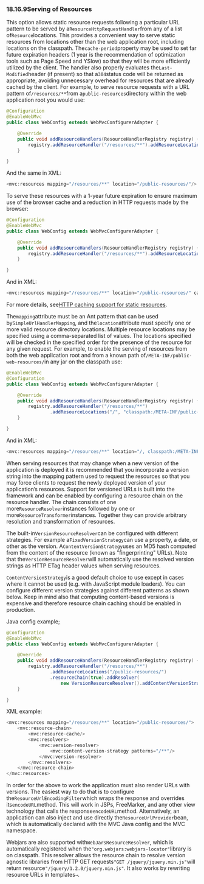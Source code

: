 ### 18.16.9Serving of Resources

This option allows static resource requests following a particular URL pattern to be served by a`ResourceHttpRequestHandler`from any of a list of`Resource`locations. This provides a convenient way to serve static resources from locations other than the web application root, including locations on the classpath. The`cache-period`property may be used to set far future expiration headers \(1 year is the recommendation of optimization tools such as Page Speed and YSlow\) so that they will be more efficiently utilized by the client. The handler also properly evaluates the`Last-Modified`header \(if present\) so that a`304`status code will be returned as appropriate, avoiding unnecessary overhead for resources that are already cached by the client. For example, to serve resource requests with a URL pattern of`/resources/**`from a`public-resources`directory within the web application root you would use:

```java
@Configuration
@EnableWebMvc
public class WebConfig extends WebMvcConfigurerAdapter {

	@Override
	public void addResourceHandlers(ResourceHandlerRegistry registry) {
		registry.addResourceHandler("/resources/**").addResourceLocations("/public-resources/");
	}

}
```

And the same in XML:

```java
<mvc:resources mapping="/resources/**" location="/public-resources/"/>
```

To serve these resources with a 1-year future expiration to ensure maximum use of the browser cache and a reduction in HTTP requests made by the browser:

```java
@Configuration
@EnableWebMvc
public class WebConfig extends WebMvcConfigurerAdapter {

	@Override
	public void addResourceHandlers(ResourceHandlerRegistry registry) {
		registry.addResourceHandler("/resources/**").addResourceLocations("/public-resources/").setCachePeriod(31556926);
	}

}
```

And in XML:

```java
<mvc:resources mapping="/resources/**" location="/public-resources/" cache-period="31556926"/>
```

For more details, see[HTTP caching support for static resources](https://docs.spring.io/spring/docs/5.0.0.M5/spring-framework-reference/html/mvc.html#mvc-caching-static-resources).

The`mapping`attribute must be an Ant pattern that can be used by`SimpleUrlHandlerMapping`, and the`location`attribute must specify one or more valid resource directory locations. Multiple resource locations may be specified using a comma-separated list of values. The locations specified will be checked in the specified order for the presence of the resource for any given request. For example, to enable the serving of resources from both the web application root and from a known path of`/META-INF/public-web-resources/`in any jar on the classpath use:

```java
@EnableWebMvc
@Configuration
public class WebConfig extends WebMvcConfigurerAdapter {

	@Override
	public void addResourceHandlers(ResourceHandlerRegistry registry) {
		registry.addResourceHandler("/resources/**")
				.addResourceLocations("/", "classpath:/META-INF/public-web-resources/");
	}

}
```

And in XML:

```java
<mvc:resources mapping="/resources/**" location="/, classpath:/META-INF/public-web-resources/"/>
```

When serving resources that may change when a new version of the application is deployed it is recommended that you incorporate a version string into the mapping pattern used to request the resources so that you may force clients to request the newly deployed version of your application’s resources. Support for versioned URLs is built into the framework and can be enabled by configuring a resource chain on the resource handler. The chain consists of one more`ResourceResolver`instances followed by one or more`ResourceTransformer`instances. Together they can provide arbitrary resolution and transformation of resources.

The built-in`VersionResourceResolver`can be configured with different strategies. For example a`FixedVersionStrategy`can use a property, a date, or other as the version. A`ContentVersionStrategy`uses an MD5 hash computed from the content of the resource \(known as "fingerprinting" URLs\). Note that the`VersionResourceResolver`will automatically use the resolved version strings as HTTP ETag header values when serving resources.

`ContentVersionStrategy`is a good default choice to use except in cases where it cannot be used \(e.g. with JavaScript module loaders\). You can configure different version strategies against different patterns as shown below. Keep in mind also that computing content-based versions is expensive and therefore resource chain caching should be enabled in production.

Java config example;

```java
@Configuration
@EnableWebMvc
public class WebConfig extends WebMvcConfigurerAdapter {

	@Override
	public void addResourceHandlers(ResourceHandlerRegistry registry) {
		registry.addResourceHandler("/resources/**")
				.addResourceLocations("/public-resources/")
				.resourceChain(true).addResolver(
					new VersionResourceResolver().addContentVersionStrategy("/**"));
	}

}
```

XML example:

```java
<mvc:resources mapping="/resources/**" location="/public-resources/">
	<mvc:resource-chain>
		<mvc:resource-cache/>
		<mvc:resolvers>
			<mvc:version-resolver>
				<mvc:content-version-strategy patterns="/**"/>
			</mvc:version-resolver>
		</mvc:resolvers>
	</mvc:resource-chain>
</mvc:resources>
```

In order for the above to work the application must also render URLs with versions. The easiest way to do that is to configure the`ResourceUrlEncodingFilter`which wraps the response and overrides its`encodeURL`method. This will work in JSPs, FreeMarker, and any other view technology that calls the response`encodeURL`method. Alternatively, an application can also inject and use directly the`ResourceUrlProvider`bean, which is automatically declared with the MVC Java config and the MVC namespace.

Webjars are also supported with`WebJarsResourceResolver`, which is automatically registered when the`"org.webjars:webjars-locator"`library is on classpath. This resolver allows the resource chain to resolve version agnostic libraries from HTTP GET requests`"GET /jquery/jquery.min.js"`will return resource`"/jquery/1.2.0/jquery.min.js"`. It also works by rewriting resource URLs in templates`→`.

